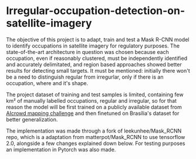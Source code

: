 # Irregular-occupation-detection-on-satellite-imagery

The objective of this project is to adapt, train and test a Mask R-CNN model to identify occupations in satellite imagery for regulatory purposes. The state-of-the-art architecture in question was chosen because each occupation, even if reasonably clustered, must be independently identified and accurately delimitated, and region based approaches showed better results for detecting small targets. It must be mentioned: initially there won't be a need to distinguish regular from irregurlar, only if there is an occupation, where and it's shape.

The project dataset of training and test samples is limited, containing few km² of manually labelled occupations, regular and irregular, so for that reason the model will be first trained on a publicly available dataset from <a href="https://www.aicrowd.com/challenges/mapping-challenge/">AIcrowd mapping challenge</a> and then finetuned on Brasília's dataset for better generalization.

The implementation was made through a fork of leekunhee/Mask_RCNN repo, which is a adaptation from matterpot/Mask_RCNN to use tensorflow 2.0, alongside a few changes explained down below. For testing purposes an implementation in Pytorch was also made.
